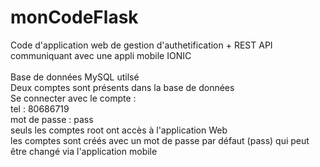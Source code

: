 # monCodeFlask
Code d'application web de gestion d'authetification + REST API communiquant avec une appli mobile IONIC<br>
<br>
Base de données MySQL utilsé<br>
Deux comptes sont présents dans la base de données<br>
Se connecter avec le compte : <br>
tel : 80686719<br>
mot de passe : pass<br>
seuls les comptes root ont accès à l'application Web<br>
les comptes sont créés avec un mot de passe par défaut (pass) qui peut être changé via l'application mobile
